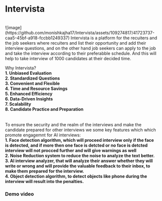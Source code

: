 # Intervista

<br>
![image](https://github.com/monishkajha17/Intervista/assets/109274817/41723737-caa5-45bf-a918-fccbb1249337)
Intervista is a platform for the recuiters and the job seekers where recuiters and list their opportunity and add their interview questions, and on the other hand job seekers can apply to the job and take the interview according to their preferabble schedule. And this will help to take interview of 1000 candidates at their decided time.

Why Intervista?
<br>
<b> 1. Unbiased Evaluation</b>
<br>
<b> 2. Standardized Questions</b>
<br>
<b> 3. Convenient and Flexible</b>
<br>
<b> 4. Time and Resource Savings</b>
<br>
<b> 5. Enhanced Efficiency</b>
<br>
<b> 6. Data-Driven Insights</b>
<br>
<b> 7. Scalability</b>
<br>
<b> 8. Candidate Practice and Preparation</b>
<br>
<br>
<br>
To ensure the security and the realm of the interviews and make the candidate prepared for other interviews we some key features which which promote engagemnt for AI interviews:
<br>
<b> 1. Face detection algorithm, which will proceed interview only if the face is detected, and if more then one face is detcted or no face is detcted interview will not procced further and will give warnings as well </b>
<br>
<b> 2. Noise Reduction system to reduce the noise to analyze the text better.</b>
<br>
<b> 3. AI interview analyzer, that will analyze their answer whether they will write or wrong and will provide the valuable feedback to their inbox, to make them prepared for the interview.</b>
<br>
<b> 4. Object detection algorithm, to detect objects like phone during the interview will result into the penalties.</b>

<h3>Demo video</h3>

